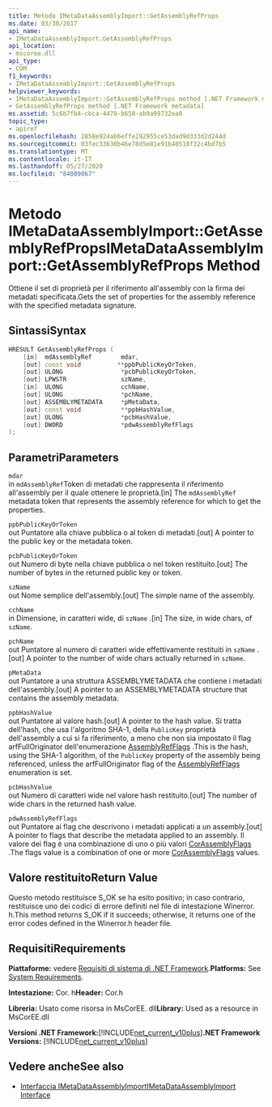 ```yaml
---
title: Metodo IMetaDataAssemblyImport::GetAssemblyRefProps
ms.date: 03/30/2017
api_name:
- IMetaDataAssemblyImport.GetAssemblyRefProps
api_location:
- mscoree.dll
api_type:
- COM
f1_keywords:
- IMetaDataAssemblyImport::GetAssemblyRefProps
helpviewer_keywords:
- IMetaDataAssemblyImport::GetAssemblyRefProps method [.NET Framework metadata]
- GetAssemblyRefProps method [.NET Framework metadata]
ms.assetid: 5c6b7fb4-cbca-4479-b650-ab9a99732ea0
topic_type:
- apiref
ms.openlocfilehash: 2858e924ab6effe192955ce53dad9d333d2d244d
ms.sourcegitcommit: 03fec33630b46e78d5e81e91b40518f32c4bd7b5
ms.translationtype: MT
ms.contentlocale: it-IT
ms.lasthandoff: 05/27/2020
ms.locfileid: "84009067"
---
```

# <a name="imetadataassemblyimportgetassemblyrefprops-method"></a><span data-ttu-id="963b7-102">Metodo IMetaDataAssemblyImport::GetAssemblyRefProps</span><span class="sxs-lookup"><span data-stu-id="963b7-102">IMetaDataAssemblyImport::GetAssemblyRefProps Method</span></span>
<span data-ttu-id="963b7-103">Ottiene il set di proprietà per il riferimento all'assembly con la firma dei metadati specificata.</span><span class="sxs-lookup"><span data-stu-id="963b7-103">Gets the set of properties for the assembly reference with the specified metadata signature.</span></span>  
  
## <a name="syntax"></a><span data-ttu-id="963b7-104">Sintassi</span><span class="sxs-lookup"><span data-stu-id="963b7-104">Syntax</span></span>  
  
```cpp  
HRESULT GetAssemblyRefProps (  
    [in]  mdAssemblyRef        mdar,
    [out] const void          **ppbPublicKeyOrToken,
    [out] ULONG                *pcbPublicKeyOrToken,
    [out] LPWSTR               szName,
    [in]  ULONG                cchName,
    [out] ULONG                *pchName,
    [out] ASSEMBLYMETADATA     *pMetaData,
    [out] const void           **ppbHashValue,
    [out] ULONG                *pcbHashValue,
    [out] DWORD                *pdwAssemblyRefFlags  
);  
```  
  
## <a name="parameters"></a><span data-ttu-id="963b7-105">Parametri</span><span class="sxs-lookup"><span data-stu-id="963b7-105">Parameters</span></span>  
 `mdar`  
 <span data-ttu-id="963b7-106">in `mdAssemblyRef`Token di metadati che rappresenta il riferimento all'assembly per il quale ottenere le proprietà.</span><span class="sxs-lookup"><span data-stu-id="963b7-106">[in] The `mdAssemblyRef` metadata token that represents the assembly reference for which to get the properties.</span></span>  
  
 `ppbPublicKeyOrToken`  
 <span data-ttu-id="963b7-107">out Puntatore alla chiave pubblica o al token di metadati.</span><span class="sxs-lookup"><span data-stu-id="963b7-107">[out] A pointer to the public key or the metadata token.</span></span>  
  
 `pcbPublicKeyOrToken`  
 <span data-ttu-id="963b7-108">out Numero di byte nella chiave pubblica o nel token restituito.</span><span class="sxs-lookup"><span data-stu-id="963b7-108">[out] The number of bytes in the returned public key or token.</span></span>  
  
 `szName`  
 <span data-ttu-id="963b7-109">out Nome semplice dell'assembly.</span><span class="sxs-lookup"><span data-stu-id="963b7-109">[out] The simple name of the assembly.</span></span>  
  
 `cchName`  
 <span data-ttu-id="963b7-110">in Dimensione, in caratteri wide, di `szName` .</span><span class="sxs-lookup"><span data-stu-id="963b7-110">[in] The size, in wide chars, of `szName`.</span></span>  
  
 `pchName`  
 <span data-ttu-id="963b7-111">out Puntatore al numero di caratteri wide effettivamente restituiti in `szName` .</span><span class="sxs-lookup"><span data-stu-id="963b7-111">[out] A pointer to the number of wide chars actually returned in `szName`.</span></span>  
  
 `pMetaData`  
 <span data-ttu-id="963b7-112">out Puntatore a una struttura ASSEMBLYMETADATA che contiene i metadati dell'assembly.</span><span class="sxs-lookup"><span data-stu-id="963b7-112">[out] A pointer to an ASSEMBLYMETADATA structure that contains the assembly metadata.</span></span>  
  
 `ppbHashValue`  
 <span data-ttu-id="963b7-113">out Puntatore al valore hash.</span><span class="sxs-lookup"><span data-stu-id="963b7-113">[out] A pointer to the hash value.</span></span> <span data-ttu-id="963b7-114">Si tratta dell'hash, che usa l'algoritmo SHA-1, della `PublicKey` proprietà dell'assembly a cui si fa riferimento, a meno che non sia impostato il flag arfFullOriginator dell'enumerazione [AssemblyRefFlags](assemblyrefflags-enumeration.md) .</span><span class="sxs-lookup"><span data-stu-id="963b7-114">This is the hash, using the SHA-1 algorithm, of the `PublicKey` property of the assembly being referenced, unless the arfFullOriginator flag of the [AssemblyRefFlags](assemblyrefflags-enumeration.md) enumeration is set.</span></span>  
  
 `pcbHashValue`  
 <span data-ttu-id="963b7-115">out Numero di caratteri wide nel valore hash restituito.</span><span class="sxs-lookup"><span data-stu-id="963b7-115">[out] The number of wide chars in the returned hash value.</span></span>  
  
 `pdwAssemblyRefFlags`  
 <span data-ttu-id="963b7-116">out Puntatore ai flag che descrivono i metadati applicati a un assembly.</span><span class="sxs-lookup"><span data-stu-id="963b7-116">[out] A pointer to flags that describe the metadata applied to an assembly.</span></span> <span data-ttu-id="963b7-117">Il valore dei flag è una combinazione di uno o più valori [CorAssemblyFlags](corassemblyflags-enumeration.md) .</span><span class="sxs-lookup"><span data-stu-id="963b7-117">The flags value is a combination of one or more [CorAssemblyFlags](corassemblyflags-enumeration.md) values.</span></span>  
  
## <a name="return-value"></a><span data-ttu-id="963b7-118">Valore restituito</span><span class="sxs-lookup"><span data-stu-id="963b7-118">Return Value</span></span>  
 <span data-ttu-id="963b7-119">Questo metodo restituisce S_OK se ha esito positivo; in caso contrario, restituisce uno dei codici di errore definiti nel file di intestazione Winerror. h.</span><span class="sxs-lookup"><span data-stu-id="963b7-119">This method returns S_OK if it succeeds; otherwise, it returns one of the error codes defined in the Winerror.h header file.</span></span>  
  
## <a name="requirements"></a><span data-ttu-id="963b7-120">Requisiti</span><span class="sxs-lookup"><span data-stu-id="963b7-120">Requirements</span></span>  
 <span data-ttu-id="963b7-121">**Piattaforme:** vedere [Requisiti di sistema di .NET Framework](../../get-started/system-requirements.md).</span><span class="sxs-lookup"><span data-stu-id="963b7-121">**Platforms:** See [System Requirements](../../get-started/system-requirements.md).</span></span>  
  
 <span data-ttu-id="963b7-122">**Intestazione:** Cor. h</span><span class="sxs-lookup"><span data-stu-id="963b7-122">**Header:** Cor.h</span></span>  
  
 <span data-ttu-id="963b7-123">**Libreria:** Usato come risorsa in MsCorEE. dll</span><span class="sxs-lookup"><span data-stu-id="963b7-123">**Library:** Used as a resource in MsCorEE.dll</span></span>  
  
 <span data-ttu-id="963b7-124">**Versioni .NET Framework:**[!INCLUDE[net_current_v10plus](../../../../includes/net-current-v10plus-md.md)]</span><span class="sxs-lookup"><span data-stu-id="963b7-124">**.NET Framework Versions:** [!INCLUDE[net_current_v10plus](../../../../includes/net-current-v10plus-md.md)]</span></span>  
  
## <a name="see-also"></a><span data-ttu-id="963b7-125">Vedere anche</span><span class="sxs-lookup"><span data-stu-id="963b7-125">See also</span></span>

- [<span data-ttu-id="963b7-126">Interfaccia IMetaDataAssemblyImport</span><span class="sxs-lookup"><span data-stu-id="963b7-126">IMetaDataAssemblyImport Interface</span></span>](imetadataassemblyimport-interface.md)
